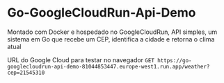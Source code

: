 # Go-GoogleCloudRun-Api-Demo

Montado com Docker e hospedado no GoogleCloudRun, API simples, um sistema em Go que recebe um CEP, identifica a cidade e retorna o clima atual

URL do Google Cloud para testar no navegador
`GET
https://go-googlecloudrun-api-demo-81044853447.europe-west1.run.app/weather?cep=21545310`
